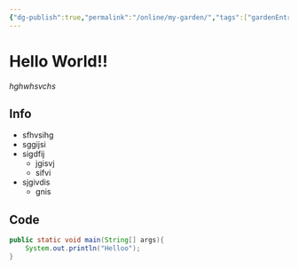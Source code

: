 ```yaml
---
{"dg-publish":true,"permalink":"/online/my-garden/","tags":["gardenEntry"]}
---
```



# Hello World!!
*hghwhsvchs*


## Info
- sfhvsihg
- sggijsi
- sigdfij
	- jgisvj
	- sifvi
- sjgivdis
	- gnis


## Code
```java
public static void main(String[] args){
	System.out.println("Helloo");
}
```
